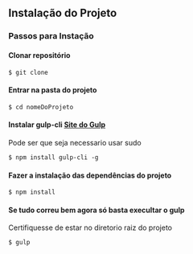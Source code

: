 ## Instalação do Projeto


### Passos para Instação


#### Clonar repositório
``` 
$ git clone
``` 

#### Entrar na pasta do projeto
``` 
$ cd nomeDoProjeto
``` 

#### Instalar gulp-cli [Site do Gulp](https://gulpjs.com/)
Pode ser que seja necessario usar sudo 
``` 
$ npm install gulp-cli -g
``` 

#### Fazer a instalação das dependências do projeto
```
$ npm install
``` 

#### Se tudo correu bem agora só basta execultar o gulp
Certifiquesse de estar no diretorio raiz do projeto
```
$ gulp
``` 
